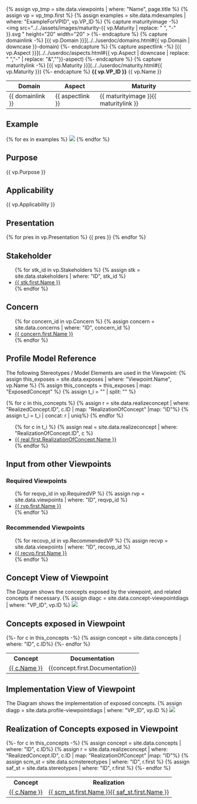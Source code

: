 {% assign vp_tmp = site.data.viewpoints | where: "Name", page.title %}
{% assign vp = vp_tmp.first %}
{% assign examples = site.data.mdexamples | where: "ExampleForVPID", vp.VP_ID %}
{% capture maturityimage -%}
<img src="../../assets/images/maturity-{{ vp.Maturity | replace: " ", "-"  }}.svg " height="20" width="20" >
{%- endcapture %}
{% capture domainlink -%}
[{{ vp.Domain }}](../../userdoc/domains.html#{{ vp.Domain | downcase }}-domain)
{%- endcapture %}
{% capture aspectlink -%}
[{{ vp.Aspect }}](../../userdoc/aspects.html#{{ vp.Aspect | downcase | replace: " ","-" | replace: "&",""}}-aspect)
{%- endcapture %}
{% capture maturitylink -%}
[{{ vp.Maturity }}](../../userdoc/maturity.html#{{ vp.Maturity }})
{%- endcapture %}
**{{ vp.VP_ID }}** {{ vp.Name }}

|**Domain**|**Aspect**|**Maturity**|
| --- | --- | --- |
|{{ domainlink }}|{{ aspectlink }}|{{ maturityimage }}{{ maturitylink }}|

## Example
{% for ex in examples %}
<img src="../../diagrams/examples_md/exa{{ ex.ID }}.svg" />
{% endfor %}

## Purpose
{{ vp.Purpose }}

## Applicability
{{ vp.Applicability }}

## Presentation
{% for pres in vp.Presentation %}
{{ pres }}
{% endfor %}

## Stakeholder
<ul>
{% for stk_id in vp.Stakeholders %}
{% assign stk = site.data.stakeholders | where: "ID", stk_id %}
<li><A href="../../userdoc/stakeholders.html#{{ stk_id }}"> {{ stk.first.Name }} </A></li>
{% endfor %}
</ul>

## Concern
<ul>
{% for concern_id in vp.Concern %}
{% assign concern = site.data.concerns | where: "ID", concern_id %}
<li><A href="../../userdoc/concerns.html#{{ concern_id }}"> {{ concern.first.Name }} </A></li>
{% endfor %}
</ul>

## Profile Model Reference
The following Stereotypes / Model Elements are used in the Viewpoint:
{% assign this_exposes = site.data.exposes | where: "Viewpoint.Name", vp.Name %}
{% assign this_concepts = this_exposes | map: "ExposedConcept" %}
{% assign t_i = "" | split: "" %}

{% for c in this_concepts %}
{% assign r = site.data.realizeconcept | where: "RealizedConcept.ID", c.ID | map: "RealizationOfConcept" |map: "ID"%}
{% assign t_i = t_i | concat: r | uniq%}
{% endfor %}

<ul>
{% for c in t_i %}
{% assign real = site.data.realizeconcept | where: "RealizationOfConcept.ID", c %}
<li><A href="../../userdoc/stereotypes.html#{{ real.first.RealizationOfConcept.ID }}">{{ real.first.RealizationOfConcept.Name }}</A></li>
{% endfor %}
</ul>

## Input from other Viewpoints

### Required Viewpoints
<ul>
{% for reqvp_id in vp.RequiredVP %}
{% assign rvp = site.data.viewpoints | where: "ID", reqvp_id %}
<li><A href="{{ rvp.first.Name }}.html">{{ rvp.first.Name }}</A></li>
{% endfor %}
</ul>

### Recommended Viewpoints
<ul>
{% for recovp_id in vp.RecommendedVP %}
{% assign recvp = site.data.viewpoints | where: "ID", recovp_id %}
<li><A href="{{ recvp.first.Name }}.html">{{ recvp.first.Name }}</A></li>
{% endfor %}
</ul>

## Concept View of Viewpoint
The Diagram shows the concepts exposed by the viewpoint, and related concepts if necessary.
{% assign diagc = site.data.concept-viewpointdiags | where: "VP_ID", vp.ID %}
<img src="../../diagrams/examples_md/exa{{ diagc.first.ID }}.svg" />

## Concepts exposed in Viewpoint
<table>
<tr><th>Concept</th><th>Documentation</th></tr>
{%- for c in this_concepts -%}
{% assign concept = site.data.concepts | where: "ID", c.ID%}
<tr><td><A href="../concepts.html#{{ c.ID }}">{{ c.Name }}</A></td><td>{{concept.first.Documentation}}</td></tr>
{%- endfor %}
</table>

## Implementation View of Viewpoint
The Diagram shows the implementation of exposed concepts.
{% assign diagp = site.data.profile-viewpointdiags | where: "VP_ID", vp.ID %}
<img src="../../diagrams/examples_md/exa{{ diagp.first.ID }}.svg" />

## Realization of Concepts exposed in Viewpoint
<table>
<tr><th>Concept</th><th>Realization</th></tr>
{%- for c in this_concepts -%}
{% assign concept = site.data.concepts | where: "ID", c.ID%}
{% assign r = site.data.realizeconcept | where: "RealizedConcept.ID", c.ID | map: "RealizationOfConcept" |map: "ID"%}
{% assign scm_st = site.data.scmstereotypes | where: "ID", r.first %}
{% assign saf_st = site.data.stereotypes | where: "ID", r.first %}
<tr><td><A href="../concepts.html#{{ c.ID }}">{{ c.Name }}</A></td><td><A href="../../userdoc/stereotypes.html#{{ r.first }}">{{ scm_st.first.Name }}{{ saf_st.first.Name }}</A></td></tr>
{%- endfor %}
</table>
